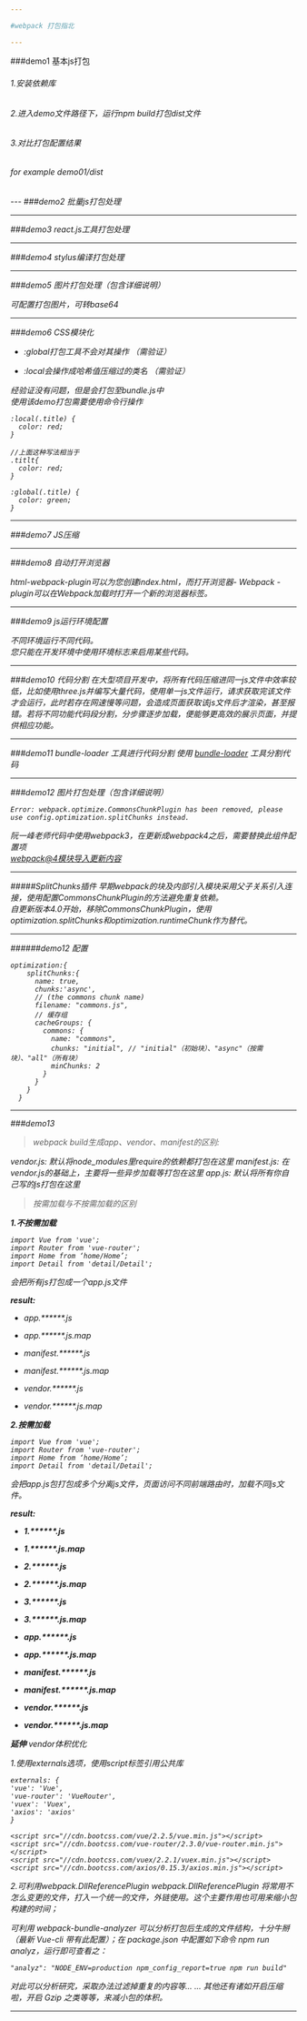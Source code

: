 ```yaml
---

#webpack 打包指北

---
```

###demo1 基本js打包
<h6>1.安装依赖库<h6>
<h6>2.进入demo文件路径下，运行npm build打包dist文件<h6>
<h6>3.对比打包配置结果<h6>
<h6>for example demo01/dist<h6>
---
###demo2 批量js打包处理

---
###demo3 react.js工具打包处理

---
###demo4 stylus编译打包处理

---
###demo5 图片打包处理（包含详细说明）

可配置打包图片，可转base64

---
###demo6 CSS模块化

* :global打包工具不会对其操作 （需验证）

* :local会操作成哈希值压缩过的类名 （需验证）

经验证没有问题，但是会打包至bundle.js中 <br>
使用该demo打包需要使用命令行操作
```
:local(.title) {
  color: red;
}

//上面这种写法相当于
.titlt{
  color: red;
}
 
:global(.title) {
  color: green;
}
```

---
###demo7 JS压缩

---
###demo8 自动打开浏览器

html-webpack-plugin可以为您创建index.html，而打开浏览器- Webpack -plugin可以在Webpack加载时打开一个新的浏览器标签。

---
###demo9 js运行环境配置

不同环境运行不同代码。<br>
您只能在开发环境中使用环境标志来启用某些代码。

---
###demo10 代码分割
在大型项目开发中，将所有代码压缩进同一js文件中效率较低，比如使用three.js并编写大量代码，使用单一js文件运行，请求获取完该文件才会运行，此时若存在网速慢等问题，会造成页面获取该js文件后才渲染，甚至报错。若将不同功能代码段分割，分步骤逐步加载，便能够更高效的展示页面，并提供相应功能。

---
###demo11 bundle-loader 工具进行代码分割
使用 [bundle-loader](https://www.npmjs.com/package/bundle-loader) 工具分割代码

---
###demo12 图片打包处理（包含详细说明）

```
Error: webpack.optimize.CommonsChunkPlugin has been removed, please use config.optimization.splitChunks instead.
```

阮一峰老师代码中使用webpack3，在更新成webpack4之后，需要替换此组件配置项
<br>[webpack@4模块导入更新内容](https://www.webpackjs.com/plugins/split-chunks-plugin/#configuring-cache-groups)

---
#####SplitChunks插件
早期webpack的块及内部引入模块采用父子关系引入连接，使用配置CommonsChunkPlugin的方法避免重复依赖。
<br>自更新版本4.0开始，移除CommonsChunkPlugin，使用optimization.splitChunks和optimization.runtimeChunk作为替代。

---
######demo12 配置

```
optimization:{
    splitChunks:{
      name: true,
      chunks:'async',
      // (the commons chunk name)
      filename: "commons.js",
      // 缓存组
      cacheGroups: {
        commons: {
          name: "commons",
          chunks: "initial", // "initial"（初始块）、"async"（按需块）、"all"（所有块）
          minChunks: 2
        }
      }
    }
  }
```

---
###demo13

> webpack build生成app、vendor、manifest的区别:

vendor.js: 默认将node_modules里require的依赖都打包在这里
manifest.js: 在vendor.js的基础上，主要将一些异步加载等打包在这里
app.js: 默认将所有你自己写的js打包在这里
>按需加载与不按需加载的区别

**1.不按需加载**

```
import Vue from 'vue';
import Router from 'vue-router';
import Home from ‘home/Home’;
import Detail from 'detail/Detail';
```

会把所有js打包成一个app.js文件

**result:**

+ app.\*\*\*\*\*\*.js

+ app.\*\*\*\*\*\*.js.map

+ manifest.\*\*\*\*\*\*.js

+ manifest.\*\*\*\*\*\*.js.map

+ vendor.\*\*\*\*\*\*.js

+ vendor.\*\*\*\*\*\*.js.map

**2.按需加载**

```
import Vue from 'vue';
import Router from 'vue-router';
import Home from ‘home/Home’;
import Detail from 'detail/Detail';
```
会把app.js包打包成多个分离js文件，页面访问不同前端路由时，加载不同js文件。

**result:**

+ **1.\*\*\*\*\*\*.js**

+ **1.\*\*\*\*\*\*.js.map**

+ **2.\*\*\*\*\*\*.js**

+ **2.\*\*\*\*\*\*.js.map**

+ **3.\*\*\*\*\*\*.js**

+ **3.\*\*\*\*\*\*.js.map**

+ **app.\*\*\*\*\*\*.js**

+ **app.\*\*\*\*\*\*.js.map**

+ **manifest.\*\*\*\*\*\*.js**

+ **manifest.\*\*\*\*\*\*.js.map**

+ **vendor.\*\*\*\*\*\*.js**

+ **vendor.\*\*\*\*\*\*.js.map**

**延伸** vendor体积优化

1.使用externals选项，使用script标签引用公共库

```
externals: {
'vue': 'Vue',
'vue-router': 'VueRouter',
'vuex': 'Vuex',
'axios': 'axios'
}

<script src="//cdn.bootcss.com/vue/2.2.5/vue.min.js"></script>
<script src="//cdn.bootcss.com/vue-router/2.3.0/vue-router.min.js"></script>
<script src="//cdn.bootcss.com/vuex/2.2.1/vuex.min.js"></script>
<script src="//cdn.bootcss.com/axios/0.15.3/axios.min.js"></script>
```

2.可利用webpack.DllReferencePlugin webpack.DllReferencePlugin 将常用不怎么变更的文件，打入一个统一的文件，外链使用。这个主要作用也可用来缩小包构建的时间；

可利用 webpack-bundle-analyzer 可以分析打包后生成的文件结构，十分牛掰（最新 Vue-cli 带有此配置）；在 package.json 中配置如下命令 npm run analyz，运行即可查看之：

```"analyz": "NODE_ENV=production npm_config_report=true npm run build"```

对此可以分析研究，采取办法过滤掉重复的内容等... ... 其他还有诸如开启压缩啦，开启 Gzip 之类等等，来减小包的体积。

---
